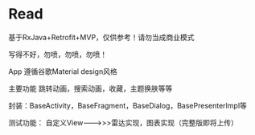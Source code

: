 # Read
基于RxJava+Retrofit+MVP，仅供参考！请勿当成商业模式

写得不好，勿喷，勿喷，勿喷！

App 遵循谷歌Material design风格

主要功能
跳转动画，搜索动画，收藏，主题换肤等等

封装：BaseActivity，BaseFragment，BaseDialog，BasePresenterImpl等

测试功能：
自定义View--->>>雷达实现，图表实现（完整版即将上传）


